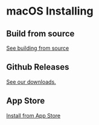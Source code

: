 # macOS Installing

## Build from source

[See building from source](../build/apple.md)

## Github Releases

[See our downloads.](https://github.com/lockbook/lockbook/releases)

## App Store
[Install from App Store](https://apps.apple.com/us/app/lockbook/id1526775001)
